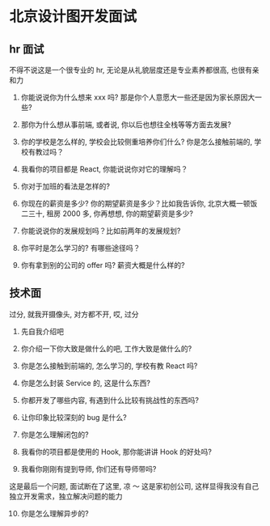 # 北京设计图开发面试

## hr 面试

不得不说这是一个很专业的 hr, 无论是从礼貌层度还是专业素养都很高, 也很有亲和力

1. 你能说说你为什么想来 xxx 吗? 那是你个人意愿大一些还是因为家长原因大一些?

2. 那你为什么想从事前端, 或者说, 你以后也想往全栈等等方面去发展?

3. 你的学校是怎么样的, 学校会比较侧重培养你们什么? 你是怎么接触前端的, 学校有教过吗？

4. 我看你的项目都是 React, 你能说说你对它的理解吗？

5. 你对于加班的看法是怎样的?

6. 你现在的薪资是多少? 你的期望薪资是多少？比如我告诉你, 北京大概一顿饭 二三十, 租房 2000 多, 你再想想, 你的期望薪资是多少?

7. 你能说说你的发展规划吗？比如前两年的发展规划?

8. 你平时是怎么学习的? 有哪些途径吗？

9. 你有拿到别的公司的 offer 吗? 薪资大概是什么样的?

## 技术面

过分, 就我开摄像头, 对方都不开, 哎, 过分

1. 先自我介绍吧

2. 你介绍一下你大致是做什么的吧, 工作大致是做什么的?

3. 你是怎么接触到前端的, 怎么学习的, 学校有教 React 吗?

4. 你是怎么封装 Service 的, 这是什么东西?

5. 你都开发了哪些内容, 有遇到什么比较有挑战性的东西吗?

6. 让你印象比较深刻的 bug 是什么?

7. 你是怎么理解闭包的?

8. 我看你的项目都是使用的 Hook, 那你能讲讲 Hook 的好处吗?

9. 我看你刚刚有提到导师, 你们还有导师带吗?

这是最后一个问题, 面试断在了这里, 凉 ～
这是家初创公司, 这样显得我没有自己独立开发需求，独立解决问题的能力

10. 你是怎么理解异步的?

